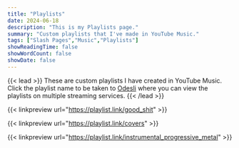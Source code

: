 ```yaml
---
title: "Playlists"
date: 2024-06-18
description: "This is my Playlists page."
summary: "Custom playlists that I've made in YouTube Music."
tags: ["Slash Pages","Music","Playlists"]
showReadingTime: false
showWordCount: false
showDate: false
---
```

{{< lead >}}
These are custom playlists I have created in YouTube Music.
Click the playlist name to be taken to [Odesli](https://odesli.co) where you can view the playlists on multiple streaming services.
{{< /lead >}}

{{< linkpreview url="https://playlist.link/good_shit" >}}

{{< linkpreview url="https://playlist.link/covers" >}}

{{< linkpreview url="https://playlist.link/instrumental_progressive_metal" >}}